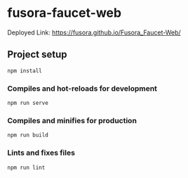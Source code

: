 # fusora-faucet-web
Deployed Link: https://fusora.github.io/Fusora_Faucet-Web/
## Project setup
```
npm install
```

### Compiles and hot-reloads for development
```
npm run serve
```

### Compiles and minifies for production
```
npm run build
```

### Lints and fixes files
```
npm run lint
```
